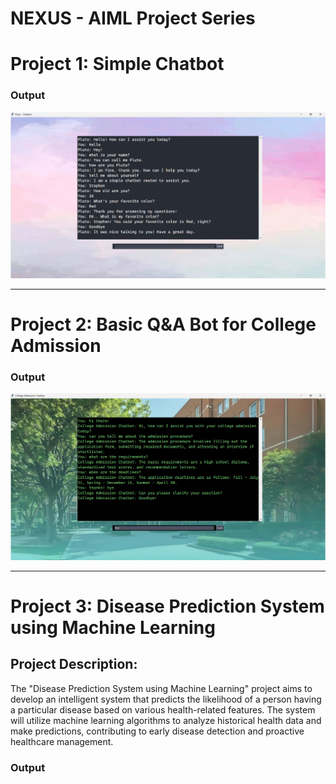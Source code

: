 # NEXUS - AIML Project Series



# Project 1: Simple Chatbot

### Output
![path_to_your_image/simple_chatbot_output.png](https://github.com/jananinagarajan0717/AIML-Project-Series./blob/main/Simple%20Chatbot/SimpleChatBotOutput.png?raw=true)

---

# Project 2: Basic Q&A Bot for College Admission

### Output
![path_to_your_image/college_admission_chatbot_output.png](https://github.com/jananinagarajan0717/AIML-Project-Series./blob/main/College%20Admission%20Chatbot/CollegeAdmissionBotOutput.png?raw=true)

---

# Project 3:  Disease Prediction System using Machine Learning

## Project Description:
The "Disease Prediction System using Machine Learning" project aims to 
develop an intelligent system that predicts the likelihood of a person having a 
particular disease based on various health-related features. The system will 
utilize machine learning algorithms to analyze historical health data and make 
predictions, contributing to early disease detection and proactive healthcare 
management.


### Output

